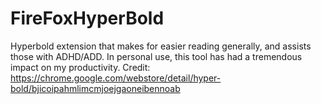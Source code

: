 # FireFoxHyperBold
Hyperbold extension that makes for easier reading generally, and assists those with ADHD/ADD. In personal use, this tool has had a tremendous impact on my productivity. Credit: https://chrome.google.com/webstore/detail/hyper-bold/bjicoipahmlimcmjoejgaoneibennoab
